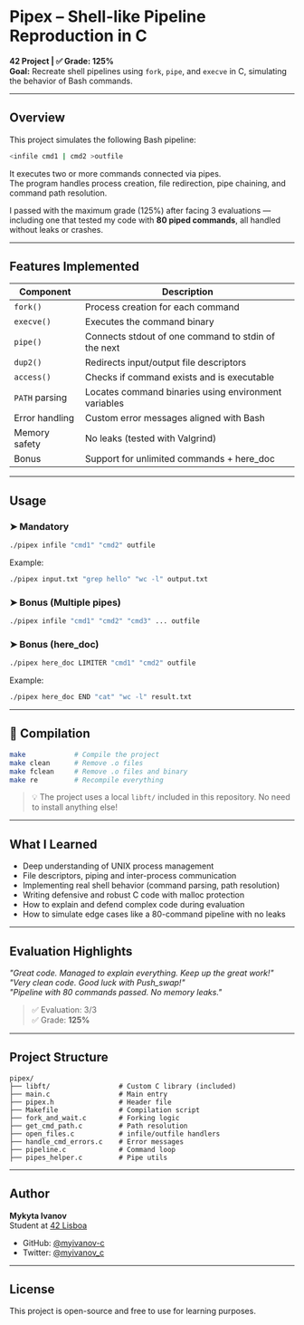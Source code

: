 # Pipex – Shell-like Pipeline Reproduction in C

**42 Project | ✅ Grade: 125%**  
**Goal:** Recreate shell pipelines using `fork`, `pipe`, and `execve` in C, simulating the behavior of Bash commands.

---

## Overview

This project simulates the following Bash pipeline:

```bash
<infile cmd1 | cmd2 >outfile
```

It executes two or more commands connected via pipes.  
The program handles process creation, file redirection, pipe chaining, and command path resolution.

I passed with the maximum grade (125%) after facing 3 evaluations — including one that tested my code with **80 piped commands**, all handled without leaks or crashes.

---

## Features Implemented

| Component        | Description |
|------------------|-------------|
| `fork()`         | Process creation for each command |
| `execve()`       | Executes the command binary |
| `pipe()`         | Connects stdout of one command to stdin of the next |
| `dup2()`         | Redirects input/output file descriptors |
| `access()`       | Checks if command exists and is executable |
| `PATH` parsing   | Locates command binaries using environment variables |
| Error handling   | Custom error messages aligned with Bash |
| Memory safety    | No leaks (tested with Valgrind) |
| Bonus            | Support for unlimited commands + here_doc

---

## Usage

### ➤ Mandatory

```bash
./pipex infile "cmd1" "cmd2" outfile
```

Example:

```bash
./pipex input.txt "grep hello" "wc -l" output.txt
```

### ➤ Bonus (Multiple pipes)

```bash
./pipex infile "cmd1" "cmd2" "cmd3" ... outfile
```

### ➤ Bonus (here_doc)

```bash
./pipex here_doc LIMITER "cmd1" "cmd2" outfile
```

Example:

```bash
./pipex here_doc END "cat" "wc -l" result.txt
```

---

## 🔧 Compilation

```bash
make            # Compile the project
make clean      # Remove .o files
make fclean     # Remove .o files and binary
make re         # Recompile everything
```

> 💡 The project uses a local `libft/` included in this repository. No need to install anything else!

---

## What I Learned

- Deep understanding of UNIX process management
- File descriptors, piping and inter-process communication
- Implementing real shell behavior (command parsing, path resolution)
- Writing defensive and robust C code with malloc protection
- How to explain and defend complex code during evaluation
- How to simulate edge cases like a 80-command pipeline with no leaks

---

## Evaluation Highlights

*"Great code. Managed to explain everything. Keep up the great work!"*  
 *"Very clean code. Good luck with Push_swap!"*  
 *"Pipeline with 80 commands passed. No memory leaks."*

> ✅ Evaluation: 3/3  
> ✅ Grade: **125%**

---

## Project Structure

```
pipex/
├── libft/                 # Custom C library (included)
├── main.c                 # Main entry
├── pipex.h                # Header file
├── Makefile               # Compilation script
├── fork_and_wait.c        # Forking logic
├── get_cmd_path.c         # Path resolution
├── open_files.c           # infile/outfile handlers
├── handle_cmd_errors.c    # Error messages
├── pipeline.c             # Command loop
├── pipes_helper.c         # Pipe utils
```

---

## Author

**Mykyta Ivanov**  
Student at [42 Lisboa](https://42lisboa.com)  
- GitHub: [@myivanov-c](https://github.com/myivanov-c)  
- Twitter: [@myivanov_c](https://x.com/myivanov_c)

---

## License

This project is open-source and free to use for learning purposes.

